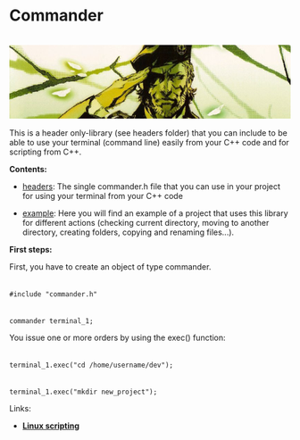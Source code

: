 # Commander

<br>![Commander](https://raw.githubusercontent.com/AnselmoGPP/Commander/master/example/command.png)

This is a header only-library (see headers folder) that you can include to be able to use your terminal (command line) easily from your C++ code and for scripting from C++.

<b>Contents:</b>

- <ins>headers</ins>: The single commander.h file that you can use in your project for using your terminal from your C++ code

- <ins>example</ins>: Here you will find an example of a project that uses this library for different actions (checking current directory, moving to another directory, creating folders, copying and renaming files...). 

<b>First steps:</b>

First, you have to create an object of type commander. 

<code>
#include "commander.h"

commander terminal_1;
</code>


You issue one or more orders by using the exec() function:

<code>
terminal_1.exec("cd /home/username/dev");

terminal_1.exec("mkdir new_project");
</code>


<bold>Links:</bold>

- [**Linux scripting**](https://sciencesoftcode.wordpress.com/2019/10/27/linux-scripting/)
